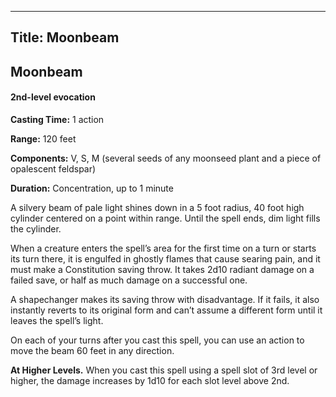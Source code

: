 -------------------------
Title: Moonbeam
-------------------------

## Moonbeam

#### 2nd-level evocation


**Casting Time:** 1 action

**Range:** 120 feet

**Components:** V, S, M (several seeds of any
moonseed plant and a piece of opalescent feldspar)

**Duration:** Concentration, up to 1 minute


A silvery beam of pale light shines down in a 5 foot  radius,
40 foot high cylinder centered on a point within range. Until the
spell ends, dim light fills the cylinder.

When a creature enters the spell’s area for the first time on a turn or
starts its turn there, it is engulfed in ghostly flames that cause
searing pain, and it must make a Constitution saving throw. It takes
2d10 radiant damage on a failed save, or half as much damage on a
successful one.

A shapechanger makes its saving throw with disadvantage. If it fails, it
also instantly reverts to its original form and can’t assume a different
form until it leaves the spell’s light.

On each of your turns after you cast this spell, you can use an action
to move the beam 60 feet in any direction.

**At Higher Levels.** When you cast this spell using a spell
slot of 3rd level or higher, the damage increases by 1d10 for each slot
level above 2nd.


